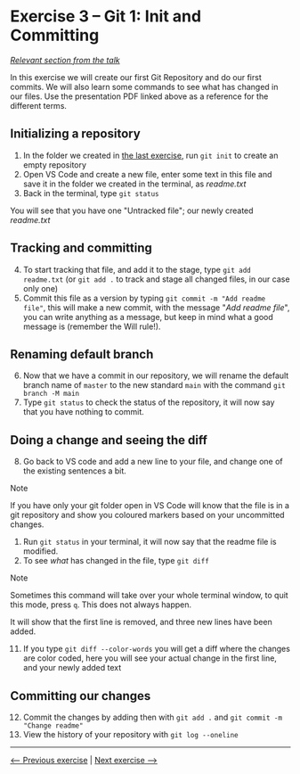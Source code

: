 # Exercise 3 – Git 1: Init and Committing

_[Relevant section from the talk](https://github.com/perenstrom/talks/blob/main/2025-09-05-hyper-island-git/2025-09-05-hyper-island-git-2.pdf)_

In this exercise we will create our first Git Repository and do our first commits. We will also learn some commands to see what has changed in our files. Use the presentation PDF linked above as a reference for the different terms.

## Initializing a repository

1. In the folder we created in [the last exercise](./exercise-2-terminal.md), run `git init` to create an empty repository
1. Open VS Code and create a new file, enter some text in this file and save it in the folder we created in the terminal, as _readme.txt_
1. Back in the terminal, type `git status`

You will see that you have one "Untracked file"; our newly created _readme.txt_

## Tracking and committing

4. To start tracking that file, and add it to the stage, type `git add readme.txt` (or `git add .` to track and stage all changed files, in our case only one)
1. Commit this file as a version by typing `git commit -m "Add readme file"`, this will make a new commit, with the message "_Add readme file_", you can write anything as a message, but keep in mind what a good message is (remember the Will rule!).

## Renaming default branch

6. Now that we have a commit in our repository, we will rename the default branch name of `master` to the new standard `main` with the command `git branch -M main`
1. Type `git status` to check the status of the repository, it will now say that you have nothing to commit.

## Doing a change and seeing the diff

8. Go back to VS code and add a new line to your file, and change one of the existing sentences a bit.

> [!NOTE]
> If you have only your git folder open in VS Code will know that the file is in a git repository and show you coloured markers based on your uncommitted changes.

1. Run `git status` in your terminal, it will now say that the readme file is modified.
1. To see _what_ has changed in the file, type `git diff`

> [!NOTE]
> Sometimes this command will take over your whole terminal window, to quit this mode, press `q`. This does not always happen.

It will show that the first line is removed, and three new lines have been added.

11. If you type `git diff --color-words` you will get a diff where the changes are color coded, here you will see your actual change in the first line, and your newly added text

## Committing our changes

12. Commit the changes by adding then with `git add .` and `git commit -m "Change readme"`
1. View the history of your repository with `git log --oneline`

---

[<-- Previous exercise](./exercise-2-terminal.md) | [Next exercise -->](./exercise-4-git-2-branching-and-merging.md)

